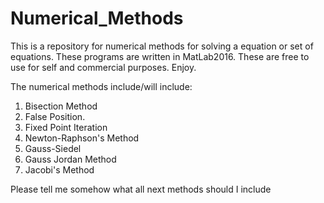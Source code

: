 # Numerical_Methods

This is a repository for numerical methods for solving a equation or set of equations. These programs are written in MatLab2016. These are free to use for self and commercial purposes. Enjoy.

The numerical methods include/will include:
1. Bisection Method
2. False Position.
3. Fixed Point Iteration
4. Newton-Raphson's Method
5. Gauss-Siedel
6. Gauss Jordan Method
7. Jacobi's Method

Please tell me somehow what all next methods should I include
